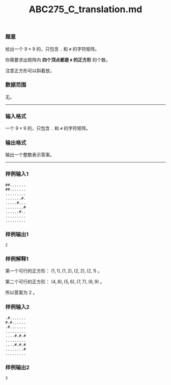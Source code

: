 ﻿---
title: "ABC275_C_translation.md"
tags: []
author: ""
created: ""
---

### 题意 

给出一个 $9\times 9$ 的，只包含 `.` 和 `#` 的字符矩阵。

你需要求出矩阵内 **四个顶点都是 `#` 的正方形** 的个数。

注意正方形可以斜着放。

### 数据范围

无。

---

### 输入格式

一个 $9\times 9$ 的，只包含 `.` 和 `#` 的字符矩阵。

### 输出格式

输出一个整数表示答案。

---

### 样例输入1

```
##.......
##.......
.........
.......#.
.....#...
........#
......#..
.........
.........
```

### 样例输出1

```
2
```

### 样例解释1

第一个可行的正方形： $(1,1),(1,2),(2,2),(2,1)$ 。

第二个可行的正方形： $(4,8),(5,6),(7,7),(6,9)$ 。

所以答案为 $2$ 。

### 样例输入2

```
.#.......
#.#......
.#.......
.........
....#.#.#
.........
....#.#.#
........#
.........
```

### 样例输出2

```
3
```


